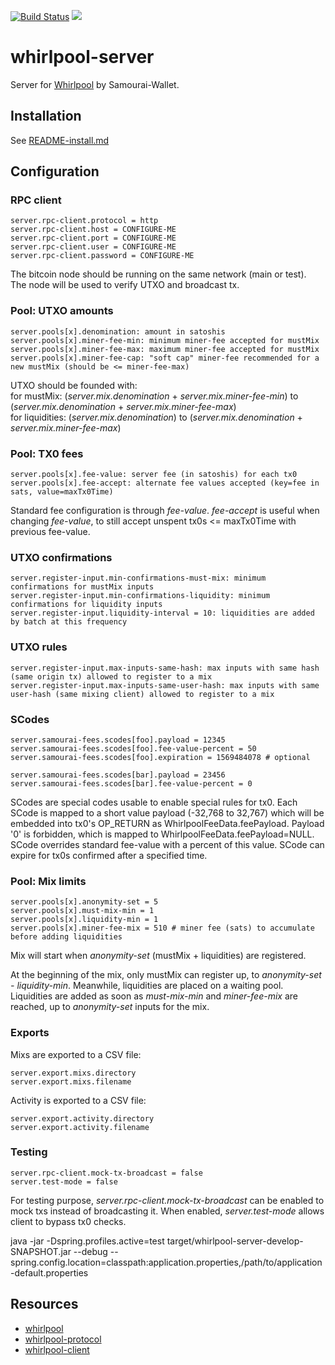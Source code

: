 [![Build Status](https://travis-ci.org/Samourai-Wallet/whirlpool-server.svg?branch=develop)](https://travis-ci.org/Samourai-Wallet/whirlpool-server)
[![](https://jitpack.io/v/Samourai-Wallet/whirlpool-server.svg)](https://jitpack.io/#Samourai-Wallet/whirlpool-server)

# whirlpool-server

Server for [Whirlpool](https://github.com/Samourai-Wallet/Whirlpool) by Samourai-Wallet.

## Installation
See [README-install.md](README-install.md)

## Configuration
### RPC client
```
server.rpc-client.protocol = http
server.rpc-client.host = CONFIGURE-ME
server.rpc-client.port = CONFIGURE-ME
server.rpc-client.user = CONFIGURE-ME
server.rpc-client.password = CONFIGURE-ME
```
The bitcoin node should be running on the same network (main or test).<br/>
The node will be used to verify UTXO and broadcast tx.

### Pool: UTXO amounts
```
server.pools[x].denomination: amount in satoshis
server.pools[x].miner-fee-min: minimum miner-fee accepted for mustMix
server.pools[x].miner-fee-max: maximum miner-fee accepted for mustMix
server.pools[x].miner-fee-cap: "soft cap" miner-fee recommended for a new mustMix (should be <= miner-fee-max)
```
UTXO should be founded with:<br/>
for mustMix: (*server.mix.denomination* + *server.mix.miner-fee-min*) to (*server.mix.denomination* + *server.mix.miner-fee-max*)<br/>
for liquidities: (*server.mix.denomination*) to (*server.mix.denomination* + *server.mix.miner-fee-max*)


### Pool: TX0 fees
```
server.pools[x].fee-value: server fee (in satoshis) for each tx0
server.pools[x].fee-accept: alternate fee values accepted (key=fee in sats, value=maxTx0Time)
```
Standard fee configuration is through *fee-value*.
*fee-accept* is useful when changing *fee-value*, to still accept unspent tx0s <= maxTx0Time with previous fee-value.


### UTXO confirmations
```
server.register-input.min-confirmations-must-mix: minimum confirmations for mustMix inputs
server.register-input.min-confirmations-liquidity: minimum confirmations for liquidity inputs
server.register-input.liquidity-interval = 10: liquidities are added by batch at this frequency
```

### UTXO rules
```
server.register-input.max-inputs-same-hash: max inputs with same hash (same origin tx) allowed to register to a mix
server.register-input.max-inputs-same-user-hash: max inputs with same user-hash (same mixing client) allowed to register to a mix
```

### SCodes
```
server.samourai-fees.scodes[foo].payload = 12345
server.samourai-fees.scodes[foo].fee-value-percent = 50
server.samourai-fees.scodes[foo].expiration = 1569484078 # optional

server.samourai-fees.scodes[bar].payload = 23456
server.samourai-fees.scodes[bar].fee-value-percent = 0
```
SCodes are special codes usable to enable special rules for tx0.
Each SCode is mapped to a short value payload (-32,768 to 32,767) which will be embedded into tx0's OP_RETURN as WhirlpoolFeeData.feePayload.
Payload '0' is forbidden, which is mapped to WhirlpoolFeeData.feePayload=NULL.
SCode overrides standard fee-value with a percent of this value.
SCode can expire for tx0s confirmed after a specified time.

### Pool: Mix limits
```
server.pools[x].anonymity-set = 5
server.pools[x].must-mix-min = 1
server.pools[x].liquidity-min = 1
server.pools[x].miner-fee-mix = 510 # miner fee (sats) to accumulate before adding liquidities
```
Mix will start when *anonymity-set* (mustMix + liquidities) are registered.<br/>

At the beginning of the mix, only mustMix can register up, to *anonymity-set - liquidity-min*. Meanwhile, liquidities are placed on a waiting pool.<br/>
Liquidities are added as soon as *must-mix-min* and *miner-fee-mix* are reached, up to *anonymity-set* inputs for the mix.

### Exports
Mixs are exported to a CSV file:
```
server.export.mixs.directory
server.export.mixs.filename
```

Activity is exported to a CSV file:
```
server.export.activity.directory
server.export.activity.filename
```

### Testing
```
server.rpc-client.mock-tx-broadcast = false
server.test-mode = false
```
For testing purpose, *server.rpc-client.mock-tx-broadcast* can be enabled to mock txs instead of broadcasting it.
When enabled, *server.test-mode* allows client to bypass tx0 checks.

java -jar -Dspring.profiles.active=test target/whirlpool-server-develop-SNAPSHOT.jar --debug --spring.config.location=classpath:application.properties,/path/to/application-default.properties

## Resources
 * [whirlpool](https://github.com/Samourai-Wallet/Whirlpool)
 * [whirlpool-protocol](https://github.com/Samourai-Wallet/whirlpool-protocol)
 * [whirlpool-client](https://github.com/Samourai-Wallet/whirlpool-client)
